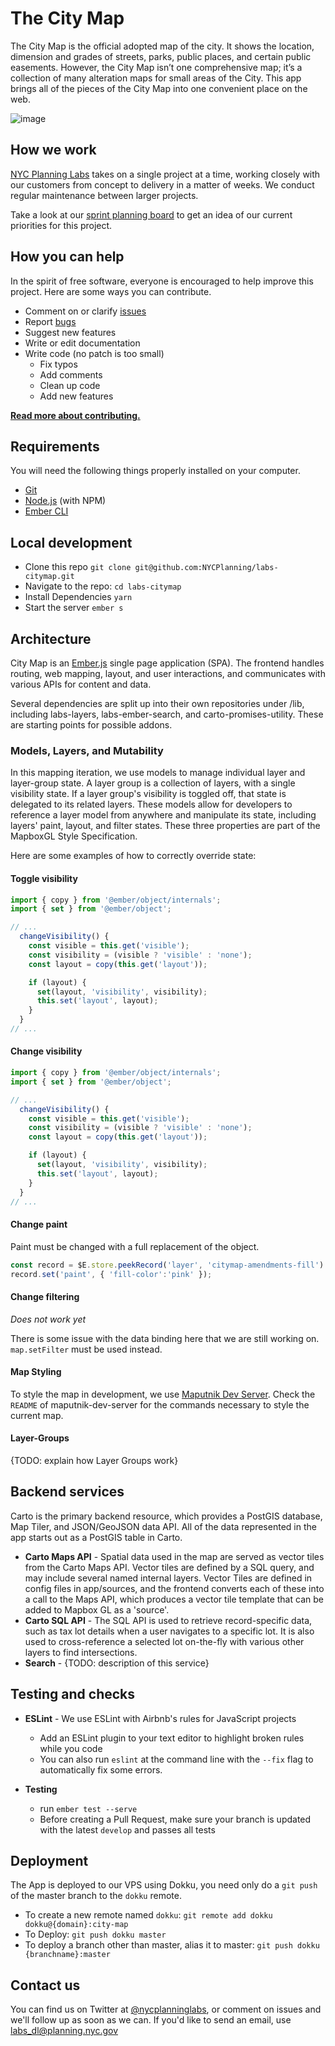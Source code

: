 # The City Map

The City Map is the official adopted map of the city. It shows the location, dimension and grades of streets, parks, public places, and certain public easements. However, the City Map isn’t one comprehensive map; it’s a collection of many alteration maps for small areas of the City. This app brings all of the pieces of the City Map into one convenient place on the web.

![image](https://user-images.githubusercontent.com/409279/38562480-b1a12a7c-3ca8-11e8-91b1-2c4ee3286130.png)

## How we work

[NYC Planning Labs](https://planninglabs.nyc) takes on a single project at a time, working closely with our customers from concept to delivery in a matter of weeks.  We conduct regular maintenance between larger projects.  

Take a look at our [sprint planning board](https://waffle.io/NYCPlanning/labs-citymap) to get an idea of our current priorities for this project.

## How you can help

In the spirit of free software, everyone is encouraged to help improve this project.  Here are some ways you can contribute.

- Comment on or clarify [issues](https://github.com/NYCPlanning/labs-citymap/issues)
- Report [bugs](https://github.com/NYCPlanning/labs-citymap/issues?q=is%3Aopen+is%3Aissue+label%3Abug)
- Suggest new features
- Write or edit documentation
- Write code (no patch is too small)
  - Fix typos
  - Add comments
  - Clean up code
  - Add new features

**[Read more about contributing.](CONTRIBUTING.md)**

## Requirements

You will need the following things properly installed on your computer.

- [Git](https://git-scm.com/)
- [Node.js](https://nodejs.org/) (with NPM)
- [Ember CLI](https://ember-cli.com/)

## Local development

- Clone this repo `git clone git@github.com:NYCPlanning/labs-citymap.git`
- Navigate to the repo: `cd labs-citymap`
- Install Dependencies `yarn`
- Start the server `ember s`

## Architecture

City Map is an [Ember.js](https://www.emberjs.com/) single page application (SPA). The frontend handles routing, web mapping, layout, and user interactions, and communicates with various APIs for content and data.

Several dependencies are split up into their own repositories under /lib, including labs-layers, labs-ember-search, and carto-promises-utility. These are starting points for possible addons. 

### Models, Layers, and Mutability
In this mapping iteration, we use models to manage individual layer and layer-group state. A layer group is a collection of layers, with a single visibility state. If a layer group's visibility is toggled off, that state is delegated to its related layers. These models allow for developers to reference a layer model from anywhere and manipulate its state, including layers' paint, layout, and filter states. These three properties are part of the MapboxGL Style Specification. 

Here are some examples of how to correctly override state:

#### Toggle visibility
```javascript
import { copy } from '@ember/object/internals';
import { set } from '@ember/object';

// ...
  changeVisibility() {
    const visible = this.get('visible');
    const visibility = (visible ? 'visible' : 'none');
    const layout = copy(this.get('layout'));

    if (layout) {
      set(layout, 'visibility', visibility);
      this.set('layout', layout);
    }
  }
// ...
```    

#### Change visibility
```javascript
import { copy } from '@ember/object/internals';
import { set } from '@ember/object';

// ...
  changeVisibility() {
    const visible = this.get('visible');
    const visibility = (visible ? 'visible' : 'none');
    const layout = copy(this.get('layout'));

    if (layout) {
      set(layout, 'visibility', visibility);
      this.set('layout', layout);
    }
  }
// ...
```    

#### Change paint
Paint must be changed with a full replacement of the object.
```javascript
const record = $E.store.peekRecord('layer', 'citymap-amendments-fill')
record.set('paint', { 'fill-color':'pink' });
```

#### Change filtering
*Does not work yet*

There is some issue with the data binding here that we are still working on. `map.setFilter` must be used instead.

#### Map Styling

To style the map in development, we use [Maputnik Dev Server](https://github.com/NYCPlanning/labs-maputnik-dev-server). Check the `README` of maputnik-dev-server for the commands necessary to style the current map.

#### Layer-Groups

{TODO: explain how Layer Groups work}

## Backend services

Carto is the primary backend resource, which provides a PostGIS database, Map Tiler, and JSON/GeoJSON data API. All of the data represented in the app starts out as a PostGIS table in Carto.

- **Carto Maps API** - Spatial data used in the map are served as vector tiles from the Carto Maps API. Vector tiles are defined by a SQL query, and may include several named internal layers. Vector Tiles are defined in config files in app/sources, and the frontend converts each of these into a call to the Maps API, which produces a vector tile template that can be added to Mapbox GL as a 'source'.
- **Carto SQL API** - The SQL API is used to retrieve record-specific data, such as tax lot details when a user navigates to a specific lot. It is also used to cross-reference a selected lot on-the-fly with various other layers to find intersections.
- **Search** - {TODO: description of this service}

## Testing and checks

- **ESLint** - We use ESLint with Airbnb's rules for JavaScript projects
  - Add an ESLint plugin to your text editor to highlight broken rules while you code
  - You can also run `eslint` at the command line with the `--fix` flag to automatically fix some errors.

- **Testing**
  - run `ember test --serve`
  - Before creating a Pull Request, make sure your branch is updated with the latest `develop` and passes all tests

## Deployment

The App is deployed to our VPS using Dokku, you need only do a `git push` of the master branch to the `dokku` remote.

- To create a new remote named `dokku`: `git remote add dokku dokku@{domain}:city-map`
- To Deploy: `git push dokku master`
- To deploy a branch other than master, alias it to master: `git push dokku {branchname}:master`

## Contact us

You can find us on Twitter at [@nycplanninglabs](https://twitter.com/nycplanninglabs), or comment on issues and we'll follow up as soon as we can. If you'd like to send an email, use [labs_dl@planning.nyc.gov](mailto:labs_dl@planning.nyc.gov)
